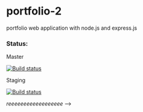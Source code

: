 # portfolio-2
portfolio web application with node.js and express.js

### Status:

Master

[![Build status](https://ci.appveyor.com/api/projects/status/5nmgls2ab22s3aqo/branch/master?svg=true)](https://ci.appveyor.com/project/aXises/portfolio-2/branch/master)


Staging

[![Build status](https://ci.appveyor.com/api/projects/status/5nmgls2ab22s3aqo?svg=true)](https://ci.appveyor.com/project/aXises/portfolio-2)

_reeeeeeeeeeeeeeeeee_ -->

